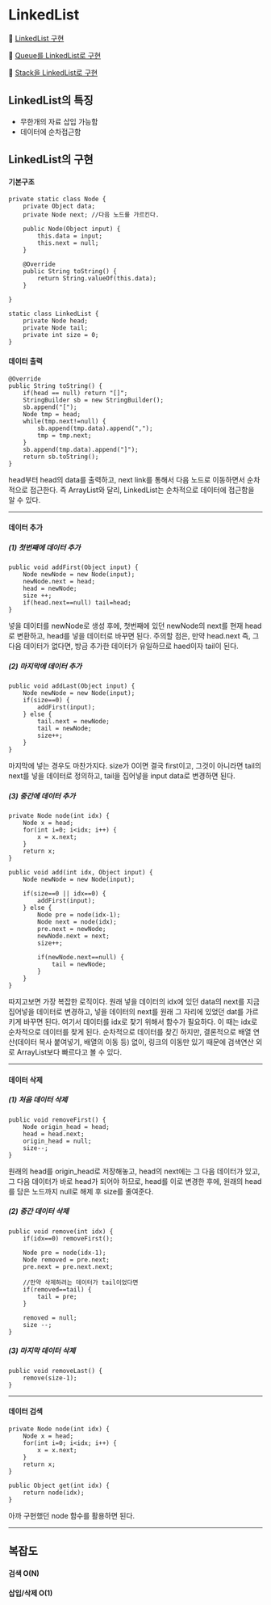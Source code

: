 # LinkedList
📌 [LinkedList 구현](https://github.com/kHeNoTbB/Algorithm/blob/master/Data%20Structure/Collection/LinkedList/LinkedList_Implementation.java)

📌 [Queue를 LinkedList로 구현](https://github.com/kHeNoTbB/Algorithm/blob/master/Data%20Structure/Collection/LinkedList/Queue_LinkedList.java)

📌 [Stack을 LinkedList로 구현](https://github.com/kHeNoTbB/Algorithm/blob/master/Data%20Structure/Collection/LinkedList/Stack_LinkedList.java)
  
  
## LinkedList의 특징
* 무한개의 자료 삽입 가능함
* 데이터에 순차접근함


## LinkedList의 구현
#### 기본구조

```
private static class Node {
	private Object data;
	private Node next; //다음 노드를 가르킨다.
		
	public Node(Object input) {
		this.data = input;
		this.next = null;
	}
		
	@Override
	public String toString() {
        return String.valueOf(this.data);
    }
    
}

static class LinkedList {		
	private Node head;
	private Node tail;
	private int size = 0;
}
```



#### 데이터 출력

```
@Override
public String toString() {
	if(head == null) return "[]";
	StringBuilder sb = new StringBuilder();
	sb.append("[");
	Node tmp = head;
	while(tmp.next!=null) {
		sb.append(tmp.data).append(",");
		tmp = tmp.next;
	}
	sb.append(tmp.data).append("]");
	return sb.toString();
}
```

head부터 head의 data를 출력하고, next link를 통해서 다음 노드로 이동하면서 순차적으로 접근한다. 즉 ArrayList와 달리, LinkedList는 순차적으로 데이터에 접근함을 알 수 있다.



-----

#### 데이터 추가

##### (1) 첫번째에 데이터 추가

```
public void addFirst(Object input) {
	Node newNode = new Node(input);
	newNode.next = head;
	head = newNode;
	size ++;
	if(head.next==null) tail=head;
}
```

넣을 데이터를 newNode로 생성 후에, 첫번째에 있던 newNode의 next를 현재 head로 변환하고, head를 넣을 데이터로 바꾸면 된다. 주의할 점은, 만약 head.next 즉, 그 다음 데이터가 없다면, 방금 추가한 데이터가 유일하므로 haed이자 tail이 된다.



##### (2) 마지막에 데이터 추가

```
public void addLast(Object input) {
	Node newNode = new Node(input);
	if(size==0) {
		addFirst(input);
	} else {
		tail.next = newNode;
		tail = newNode;
		size++;
	}
}
```

마지막에 넣는 경우도 마찬가지다. size가 0이면 결국 first이고, 그것이 아니라면 tail의 next를 넣을 데이터로 정의하고, tail을 집어넣을 input data로 변경하면 된다.



##### (3) 중간에 데이터 추가

```
private Node node(int idx) {
	Node x = head;
	for(int i=0; i<idx; i++) {
		x = x.next;
	}
	return x;
}

public void add(int idx, Object input) {
	Node newNode = new Node(input);
			
	if(size==0 || idx==0) {
		addFirst(input);
	} else {
		Node pre = node(idx-1);
		Node next = node(idx);
		pre.next = newNode;
		newNode.next = next;				
		size++;
				
		if(newNode.next==null) {
			tail = newNode;
		}
	}
}
```

따지고보면 가장 복잡한 로직이다. 원래 넣을 데이터의 idx에 있던 data의 next를 지금 집어넣을 데이터로 변경하고, 넣을 데이터의 next를 원래 그 자리에 있었던 dat를 가르키게 바꾸면 된다.  여기서 데이터를 idx로 찾기 위해서 함수가 필요하다. 이 때는 idx로 순차적으로 데이터를 찾게 된다. 순차적으로 데이터를 찾긴 하지만, 결론적으로 배열 연산(데이터 복사 붙여넣기, 배열의 이동 등) 없이, 링크의 이동만 있기 때문에 검색연산 외로 ArrayList보다 빠르다고 볼 수 있다.



---

#### 데이터 삭제

##### (1) 처음 데이터 삭제

```
public void removeFirst() {
	Node origin_head = head;
	head = head.next;
	origin_head = null;
	size--;
}
```

원래의 head를 origin_head로 저장해놓고, head의 next에는 그 다음 데이터가 있고, 그 다음 데이터가 바로 head가 되어야 하므로, head를 이로 변경한 후에, 원래의 head를 담은 노드까지 null로 해제 후 size를 줄여준다.



##### (2) 중간 데이터 삭제

```
public void remove(int idx) {
	if(idx==0) removeFirst();
			
	Node pre = node(idx-1);
	Node removed = pre.next;
	pre.next = pre.next.next;
			
	//만약 삭제하려는 데이터가 tail이었다면
	if(removed==tail) {
		tail = pre;
	}
			
	removed = null;
	size --;
}
```



##### (3) 마지막 데이터 삭제

```
public void removeLast() {
	remove(size-1);
}
```



----

#### 데이터 검색

```
private Node node(int idx) {
	Node x = head;
	for(int i=0; i<idx; i++) {
		x = x.next;
	}
	return x;
}
		
public Object get(int idx) {
	return node(idx);
}
```

아까 구현했던 node 함수를 활용하면 된다.



----

## 복잡도

#### 검색 O(N)

#### 삽입/삭제 O(1)

